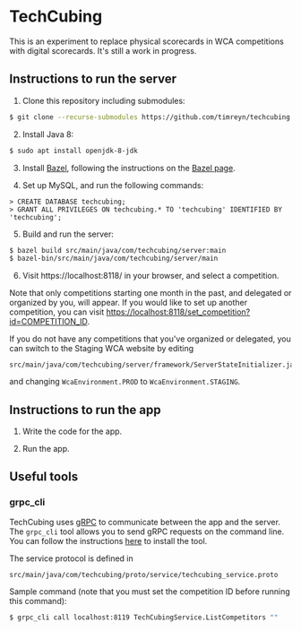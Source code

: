 # TechCubing

This is an experiment to replace physical scorecards in WCA competitions with digital scorecards.  It's still a work in progress.

## Instructions to run the server

1. Clone this repository including submodules:

```sh
$ git clone --recurse-submodules https://github.com/timreyn/techcubing.git
```

2. Install Java 8:

```sh
$ sudo apt install openjdk-8-jdk
```

3. Install [Bazel](https://bazel.build), following the instructions on the [Bazel page](https://docs.bazel.build/versions/master/install-ubuntu.html).

4. Set up MySQL, and run the following commands:
```mysql
> CREATE DATABASE techcubing;
> GRANT ALL PRIVILEGES ON techcubing.* TO 'techcubing' IDENTIFIED BY 'techcubing';
```

5. Build and run the server:

```sh
$ bazel build src/main/java/com/techcubing/server:main
$ bazel-bin/src/main/java/com/techcubing/server/main
```

6. Visit https://localhost:8118/ in your browser, and select a competition.

Note that only competitions starting one month in the past, and delegated or organized by you, will appear.  If you would like to set up another competition, you can visit <https://localhost:8118/set_competition?id=COMPETITION_ID>.

If you do not have any competitions that you've organized or delegated, you can switch to the Staging WCA website by editing

```
src/main/java/com/techcubing/server/framework/ServerStateInitializer.java
```

and changing `WcaEnvironment.PROD` to `WcaEnvironment.STAGING`.

## Instructions to run the app

1. Write the code for the app.

2. Run the app.

## Useful tools

### grpc_cli

TechCubing uses [gRPC](https://grpc.io) to communicate between the app and the server.  The `grpc_cli` tool allows you to send gRPC requests on the command line.  You can follow the instructions [here](https://github.com/grpc/grpc/blob/master/doc/command_line_tool.md) to install the tool.

The service protocol is defined in

```
src/main/java/com/techcubing/proto/service/techcubing_service.proto
```

Sample command (note that you must set the competition ID before running this command):

```sh
$ grpc_cli call localhost:8119 TechCubingService.ListCompetitors ""
``` 
